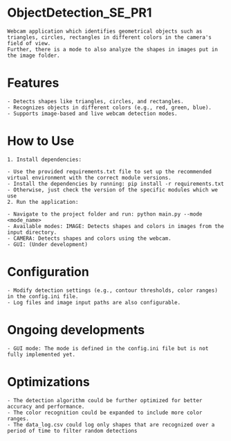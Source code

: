 # ObjectDetection_SE_PR1

    Webcam application which identifies geometrical objects such as triangles, circles, rectangles in different colors in the camera's field of view.
    Further, there is a mode to also analyze the shapes in images put in the image folder.

# Features

    - Detects shapes like triangles, circles, and rectangles.
    - Recognizes objects in different colors (e.g., red, green, blue).
    - Supports image-based and live webcam detection modes.


# How to Use

    1. Install dependencies:

    - Use the provided requirements.txt file to set up the recommended virtual environment with the correct module versions.
    - Install the dependencies by running: pip install -r requirements.txt
    - Otherwise, just check the version of the specific modules which we use
    2. Run the application:

    - Navigate to the project folder and run: python main.py --mode <mode_name>
    - Available modes: IMAGE: Detects shapes and colors in images from the input directory. 
    - CAMERA: Detects shapes and colors using the webcam. 
    - GUI: (Under development)


# Configuration

    - Modify detection settings (e.g., contour thresholds, color ranges) in the config.ini file. 
    - Log files and image input paths are also configurable.


# Ongoing developments

    - GUI mode: The mode is defined in the config.ini file but is not fully implemented yet.


# Optimizations

    - The detection algorithm could be further optimized for better accuracy and performance.
    - The color recognition could be expanded to include more color ranges.
    - The data_log.csv could log only shapes that are recognized over a period of time to filter random detections
